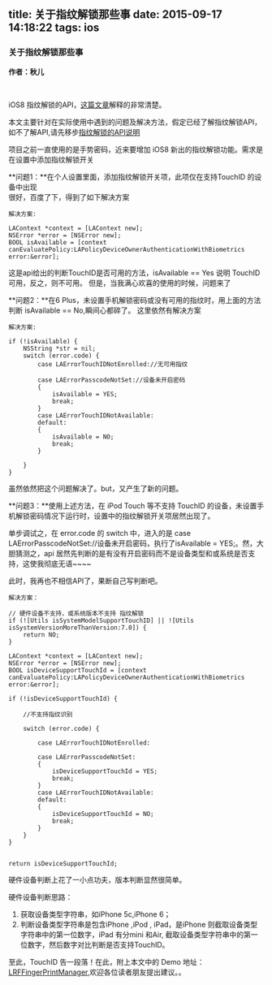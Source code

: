 title: 关于指纹解锁那些事
date: 2015-09-17 14:18:22
tags: ios
---



### 关于指纹解锁那些事

**作者：秋儿**

<br>

iOS8 指纹解锁的API，[这篇文章](http://www.bubuko.com/infodetail-726115.html)解释的非常清楚。  

本文主要针对在实际使用中遇到的问题及解决方法，假定已经了解指纹解锁API，如不了解API,请先移步[指纹解锁的API说明](http://www.bubuko.com/infodetail-726115.html)

项目之前一直使用的是手势密码，近来要增加 iOS8 新出的指纹解锁功能。需求是在设置中添加指纹解锁开关  

**问题1：**在个人设置里面，添加指纹解锁开关项，此项仅在支持TouchID 的设备中出现  
很好，百度了下，得到了如下解决方案  

`解决方案: ` 


    LAContext *context = [LAContext new];
    NSError *error = [NSError new];
    BOOL isAvailable = [context canEvaluatePolicy:LAPolicyDeviceOwnerAuthenticationWithBiometrics error:&error];


这是api给出的判断TouchID是否可用的方法，isAvailable == Yes 说明 TouchID 可用，反之，则不可用。
但是，当我满心欢喜的使用的时候，问题来了

**问题2：**在6 Plus，未设置手机解锁密码或没有可用的指纹时，用上面的方法判断 isAvailable == No,瞬间心都碎了。
这里依然有解决方案

`解决方案:`

	if (!isAvailable) {
		NSString *str = nil;
        switch (error.code) {
       		case LAErrorTouchIDNotEnrolled://无可用指纹
                
            case LAErrorPasscodeNotSet://设备未开启密码
            {
                isAvailable = YES;
                break;
            }
            case LAErrorTouchIDNotAvailable:
            default:
            {
                isAvailable = NO;
                break;
            }

        }
	}

虽然依然把这个问题解决了。but，又产生了新的问题。

**问题3：**使用上述方法，在 iPod Touch 等不支持 TouchID 的设备，未设置手机解锁密码情况下运行时，设置中的指纹解锁开关项居然出现了。

单步调试之，在 error.code 的 switch 中，进入的是 case LAErrorPasscodeNotSet://设备未开启密码，执行了isAvailable = YES;。然，大胆猜测之，api 居然先判断的是有没有开启密码而不是设备类型和或系统是否支持，这使我彻底无语~~~~

此时，我再也不相信API了，果断自己写判断吧。

`解决方案：`


	// 硬件设备不支持，或系统版本不支持 指纹解锁
    if (![Utils isSystemModelSupportTouchID] || ![Utils isSystemVersionMoreThanVersion:7.0]) {
        return NO;
    }
    
    LAContext *context = [LAContext new];
    NSError *error = [NSError new];
    BOOL isDeviceSupportTouchId = [context canEvaluatePolicy:LAPolicyDeviceOwnerAuthenticationWithBiometrics error:&error];
    
    if (!isDeviceSupportTouchId) {
        
        //不支持指纹识别
        
        switch (error.code) {
                
            case LAErrorTouchIDNotEnrolled:
                
            case LAErrorPasscodeNotSet:
            {
                isDeviceSupportTouchId = YES;
                break;
            }
            case LAErrorTouchIDNotAvailable:
            default:
            {
                isDeviceSupportTouchId = NO;
                break;
            }
        }
    }
    

    return isDeviceSupportTouchId;

硬件设备判断上花了一小点功夫，版本判断显然很简单。

硬件设备判断思路：

1. 获取设备类型字符串，如iPhone 5c,iPhone 6；
2. 判断设备类型字符串是包含iPhone ,iPod , iPad，是iPhone 则截取设备类型字符串中的第一位数字，iPad 有分mini 和Air, 截取设备类型字符串中的第一位数字，然后数字对比判断是否支持TouchID。


至此，TouchID 告一段落！在此，附上本文中的 Demo 地址：[LRFFingerPrintManager](https://github.com/mohuifen/LRFFingerPrintManager),欢迎各位读者朋友提出建议。。




